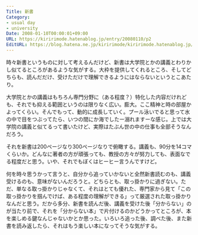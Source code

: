 ```yaml
---
Title: 新書
Category:
- usual day
- university
Date: 2008-01-10T00:00:01+09:00
URL: https://kiririmode.hatenablog.jp/entry/20080110/p2
EditURL: https://blog.hatena.ne.jp/kiririmode/kiririmode.hatenablog.jp/atom/entry/8454420450078215728
---
```



時々新書というものに対して考えるんだけど、新書は大学院とかの講義とわりかし似てるところがあるような気がする。大枠を提供してくれるところ、そしてどちらも、読んだだけ、受けただけで理解できるようにはならないというとこあたり。


大学院とかの講義はもちろん専門分野に（ある程度？）特化した内容だけれども、それでも抑える範囲というのは限りなく広い。膨大。ここ精神と時の部屋かよってくらい。そんでもって、動的に成長していく。プール泳いでると思って水の中で目をつぶってたら、いつの間にか海でしたー溺れますーな感じ。上では大学院の講義と似てるって書いたけど、実際はたぶん世の中の仕事も全部そうなんだろう。


それを新書は200ページなり300ページなりで俯瞰する。講義も、90分を14コマくらいか。どんなに著者の方が頑張っても、教授の方々が努力しても、表面なでる程度だと思う。いや、それでもぼくはヒーヒー言うんですけど。


何を時々思うかって言うと、自分から追っていかないと全然新書読むのも、講義受けるのも、意味がないんだろうと。どちらとも、取っ掛かりに過ぎない。ただ、単なる取っ掛かりじゃなくて、それはとても優れた、専門家から見て「この取っ掛かりを掴んでけば、ある程度の理解ができる」って厳選された取っ掛かりなんだと思う。だから多分、新書を読んだ後、講義を受けた後「分からない」のが当たり前で、それを「分からない本」で片付けるのかどうかってところが、本を楽しめる鍵なんじゃないかとか思った。いろいろ追った後、調べた後、また新書を読み返したら、それはもう楽しい本になってそうな気がする。
